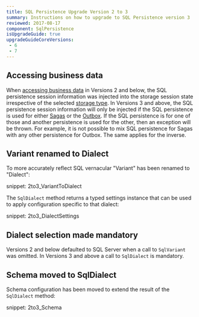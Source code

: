 ```yaml
---
title: SQL Persistence Upgrade Version 2 to 3
summary: Instructions on how to upgrade to SQL Persistence version 3
reviewed: 2017-08-17
component: SqlPersistence
isUpgradeGuide: true
upgradeGuideCoreVersions:
 - 6
 - 7
---
```



## Accessing business data

When [accessing business data](/persistence/sql/accessing-data.md) in Versions 2 and below, the SQL persistence session information was injected into the storage session state irrespective of the selected [storage type](/persistence/#storage-types). In Versions 3 and above, the SQL persistence session information will only be injected if the SQL persistence is used for either [Sagas](/nservicebus/sagas/) or the [Outbox](/nservicebus/outbox/). If the SQL persistence is for one of those and another persistence is used for the other, then an exception will be thrown. For example, it is not possible to mix SQL persistence for Sagas with any other persistence for Outbox. The same applies for the inverse.


## Variant renamed to Dialect

To more accurately reflect SQL vernacular "Variant" has been renamed to "Dialect":

snippet: 2to3_VariantToDialect

The `SqlDialect` method returns a typed settings instance that can be used to apply configuration specific to that dialect:

snippet: 2to3_DialectSettings


## Dialect selection made mandatory

Versions 2 and below defaulted to SQL Server when a call to `SqlVariant` was omitted. In Versions 3 and above a call to `SqlDialect` is mandatory.


## Schema moved to SqlDialect

Schema configuration has been moved to extend the result of the `SqlDialect` method:

snippet: 2to3_Schema
